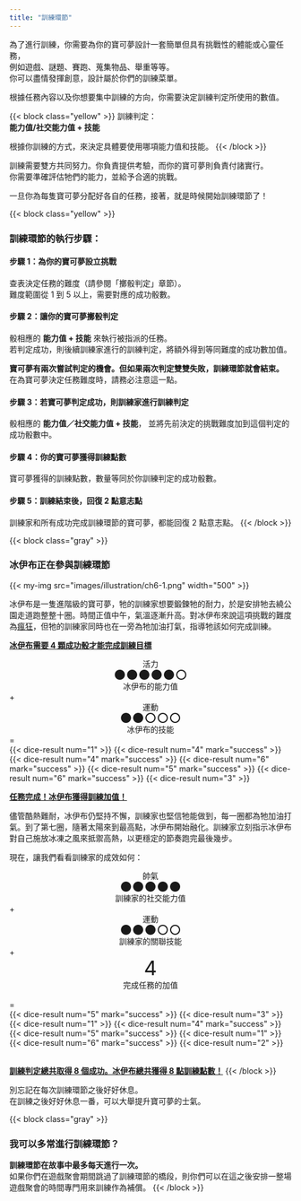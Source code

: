 ```yaml
---
title: "訓練環節"
---
```


為了進行訓練，你需要為你的寶可夢設計一套簡單但具有挑戰性的體能或心靈任務，<br>
例如遊戲、謎題、賽跑、蒐集物品、舉重等等。<br>
你可以盡情發揮創意，設計屬於你們的訓練菜單。

根據任務內容以及你想要集中訓練的方向，你需要決定訓練判定所使用的數值。

{{< block class="yellow" >}}
訓練判定：<br>
<b>能力值/社交能力值 + 技能</b>

根據你訓練的方式，來決定具體要使用哪項能力值和技能。
{{< /block >}}

訓練需要雙方共同努力。你負責提供考驗，而你的寶可夢則負責付諸實行。<br>
你需要準確評估牠們的能力，並給予合適的挑戰。

一旦你為每隻寶可夢分配好各自的任務，接著，就是時候開始訓練環節了！

{{< block class="yellow" >}}
<h3>訓練環節的執行步驟：</h3>

<h4>步驟 1：為你的寶可夢設立挑戰</h4>
查表決定任務的難度（請參閱「擲骰判定」章節）。<br>
難度範圍從 1 到 5 以上，需要對應的成功骰數。

<h4>步驟 2：讓你的寶可夢擲骰判定</h4>
骰相應的 <b>能力值 + 技能</b> 來執行被指派的任務。<br>
若判定成功，則後續訓練家進行的訓練判定，將額外得到等同難度的成功數加值。

**寶可夢有兩次嘗試判定的機會。但如果兩次判定雙雙失敗，訓練環節就會結束。**<br>
在為寶可夢決定任務難度時，請務必注意這一點。

<h4>步驟 3：若寶可夢判定成功，則訓練家進行訓練判定</h4>
骰相應的 <b>能力值／社交能力值 + 技能</b>，
並將先前決定的挑戰難度加到這個判定的成功骰數中。

<h4>步驟 4：你的寶可夢獲得訓練點數</h4>
寶可夢獲得的訓練點數，數量等同於你訓練判定的成功骰數。

<h4>步驟 5：訓練結束後，回復 2 點意志點</h4>
訓練家和所有成功完成訓練環節的寶可夢，都能回復 2 點意志點。
{{< /block >}}

{{< block class="gray" >}}
<h3>冰伊布正在參與訓練環節</h3>

{{< my-img src="images/illustration/ch6-1.png" width="500" >}}

冰伊布是一隻進階級的寶可夢，牠的訓練家想要鍛鍊牠的耐力，於是安排牠去繞公園走道跑整整十圈。時間正值中午，氣溫逐漸升高。對冰伊布來說這項挑戰的難度為<u>瘋狂</u>，但牠的訓練家同時也在一旁為牠加油打氣，指導牠該如何完成訓練。

**<u>冰伊布需要 4 顆成功骰才能完成訓練目標</u>**

<div class="easyRow" style="align-items: center; gap: 5px">
<div style="text-align:center; line-height:20px;">
活力
<div style="font-size: 24px">●●●●●○</div>
<div style="font-size: 14px">冰伊布的能力值</div>
</div>
+
<div style="text-align:center; line-height:20px;">
運動
<div style="font-size: 24px">●●○○○</div>
<div style="font-size: 14px">冰伊布的技能</div>
</div>
=
<div class="easyRow" style="gap: 5px">
{{< dice-result num="1" >}}
{{< dice-result num="4" mark="success" >}}
{{< dice-result num="4" mark="success" >}}
{{< dice-result num="6" mark="success" >}}
{{< dice-result num="5" mark="success" >}}
{{< dice-result num="6" mark="success" >}}
{{< dice-result num="3" >}}
</div>
</div>

**<u>任務完成！冰伊布獲得訓練加值！</u>**

儘管酷熱難耐，冰伊布仍堅持不懈，訓練家也堅信牠能做到，每一圈都為牠加油打氣。到了第七圈，隨著太陽來到最高點，冰伊布開始融化。訓練家立刻指示冰伊布對自己施放冰凍之風來抵禦高熱，以更穩定的節奏跑完最後幾步。

現在，讓我們看看訓練家的成效如何：

<div class="easyRow" style="align-items: center; gap: 5px; flex-wrap:wrap;">
<div style="text-align:center; line-height:20px;">
帥氣
<div style="font-size: 24px">●●●●●</div>
<div style="font-size: 14px">訓練家的社交能力值</div>
</div>
+
<div style="text-align:center; line-height:20px;">
運動
<div style="font-size: 24px">●●●○○</div>
<div style="font-size: 14px">訓練家的關聯技能</div>
</div>
+
<div style="text-align:center;">
<div style="font-size: 36px; line-height: 40px;">4</div>
<div style="font-size: 14px">完成任務的加值</div>
</div>
</div>

<br>
<div class="easyRow" style="align-items: center; gap: 5px; flex-wrap:wrap;">
=
<div class="easyRow" style="gap: 5px">
{{< dice-result num="5" mark="success" >}}
{{< dice-result num="3" >}}
{{< dice-result num="1" >}}
{{< dice-result num="4" mark="success" >}}
{{< dice-result num="5" mark="success" >}}
{{< dice-result num="1" >}}
{{< dice-result num="6" mark="success" >}}
{{< dice-result num="2" >}}
</div>
</div>
<br>

**<u>訓練判定總共取得 8 個成功。冰伊布總共獲得 8 點訓練點數！</u>**
{{< /block >}}

別忘記在每次訓練環節之後好好休息。<br>
在訓練之後好好休息一番，可以大舉提升寶可夢的士氣。

{{< block class="gray" >}}
<h3>我可以多常進行訓練環節？</h3>
<b>訓練環節在故事中最多每天進行一次。</b><br>
如果你們在遊戲聚會期間跳過了訓練環節的橋段，則你們可以在這之後安排一整場遊戲聚會的時間專門用來訓練作為補償。
{{< /block >}}
